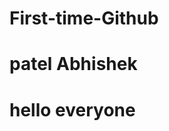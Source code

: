 # First-time-Github
<!DOCTYPE html>
<html>
  <head>
  </head>
  <body>
    <h1>patel Abhishek</h1>
    <h1>hello everyone</h1>
  </body>
  
</html>
